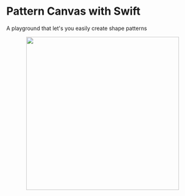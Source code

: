 # Pattern Canvas with Swift

A playground that let's you easily create shape patterns

<p align="center">

<img width="400" src="https://lh3.googleusercontent.com/L38oeVRuHCfq8B0jTwzWsb_KzTe2eu-L5e0M3b4gNsCWbyZSrefCBIkxZfTZ8UJrVSqY38oREI3q7JLDeSzJesYR5cZ3amSgeU9tB0fj9GVLUqm7PdqhzL9US_1fZBks51-8sQFqxvrMAzQAJJQO-jMDl6GCv76HOQIOsN3U7TcE5Aicp-Yu7Uo_KePlW1SeThL2HuE3FJIKjR-pG5T9KoP-fk-NkxjCGPi7j0RXx74m2uee2OHl3J6y166vOlbTK01onmGc9OOk6QclldaGAm4hsMHBEvIgD-kHl5mlSaaD9m2-p13Ir8WvYey48j4IoauWXYtFgqXrKE0iWPgWNV7EHO8-gvirJkZ1nKUOFx3wX2fnXnUTUjvNBAU2ACKHnefPrKlTWO2MTAcoCvhg-Fj1G6H020qEsvEg7kzQafCaCT56qDsda4CZB-xoRqUU-NeReYQiexeuEeM9F989snlkcgCIL3Lm0aQnvHvtUYdaUIRt3tZYKuyH5s0S0nfL9GU4yW9C21OXFH0l9H3L0toBDjXErQmPwVVvs4kgQEqGl2V8UDyGn9ELPof0HOc8dky5PuKZ=w2842-h1500" />

</p>
